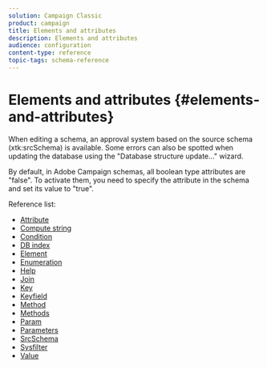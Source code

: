 ```yaml
---
solution: Campaign Classic
product: campaign
title: Elements and attributes
description: Elements and attributes
audience: configuration
content-type: reference
topic-tags: schema-reference
---
```


# Elements and attributes {#elements-and-attributes}

When editing a schema, an approval system based on the source schema (xtk:srcSchema) is available. Some errors can also be spotted when updating the database using the "Database structure update..." wizard.

By default, in Adobe Campaign schemas, all boolean type attributes are "false". To activate them, you need to specify the attribute in the schema and set its value to "true".

Reference list:

* [Attribute](schema/attribute.md)
* [Compute string](schema/compute-string.md)
* [Condition](schema/condition.md)
* [DB index](schema/db-index.md)
* [Element](schema/element.md)
* [Enumeration](schema/enumeration.md)
* [Help](schema/help.md)
* [Join](schema/join.md)
* [Key](schema/key.md)
* [Keyfield](schema/keyfield.md)
* [Method](schema/method.md)
* [Methods](schema/methods.md)
* [Param](schema/param.md)
* [Parameters](schema/parameters.md)
* [SrcSchema](schema/srcschema.md)
* [Sysfilter](schema/sysfilter.md)
* [Value](schema/value.md)
